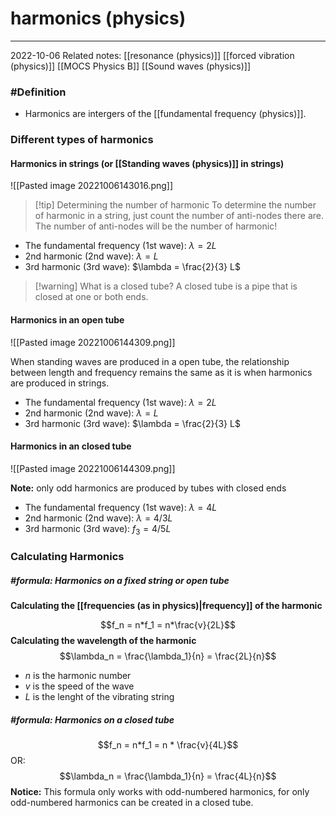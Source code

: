 # harmonics (physics)
---
2022-10-06
Related notes: [[resonance (physics)]] [[forced vibration (physics)]] [[MOCS Physics B]] [[Sound waves (physics)]]

### #Definition
- Harmonics are intergers of the [[fundamental frequency (physics)]].

### Different types of harmonics
#### Harmonics in strings (or [[Standing waves (physics)]] in strings)
![[Pasted image 20221006143016.png]]


> [!tip] Determining the number of harmonic
> To determine the number of harmonic in a string, just count the number of anti-nodes there are. The number of anti-nodes will be the number of harmonic!

- The fundamental frequency (1st wave): $\lambda = 2L$
- 2nd harmonic (2nd wave): $\lambda = L$
- 3rd harmonic (3rd wave): $\lambda = \frac{2}{3} L$


> [!warning] What is a closed tube?
> A closed tube is a pipe that is closed at one or both ends.

#### Harmonics in an open tube
![[Pasted image 20221006144309.png]]

When standing waves are produced in a open tube, the relationship between length and frequency remains the same as it is when harmonics are produced in strings.

- The fundamental frequency (1st wave): $\lambda = 2L$
- 2nd harmonic (2nd wave): $\lambda = L$
- 3rd harmonic (3rd wave): $\lambda = \frac{2}{3} L$

#### Harmonics in an closed tube
![[Pasted image 20221006144309.png]]

**Note:** only odd harmonics are produced by tubes with closed ends

- The fundamental frequency (1st wave): $\lambda = 4L$ 
- 2nd harmonic (2nd wave): $\lambda = 4/3 L$ 
- 3rd harmonic (3rd wave): $f_3 = 4/5 L$

### Calculating Harmonics
##### #formula: Harmonics on a fixed string or open tube

**Calculating the [[frequencies (as in physics)|frequency]] of the harmonic**

$$f_n = n*f_1 = n*\frac{v}{2L}$$
**Calculating the wavelength of the harmonic**
$$\lambda_n = \frac{\lambda_1}{n} = \frac{2L}{n}$$

- $n$ is the harmonic number
- $v$ is the speed of the wave
- $L$ is the lenght of the vibrating string

##### #formula: Harmonics on a closed tube
$$f_n = n*f_1 = n * \frac{v}{4L}$$
OR:
$$\lambda_n = \frac{\lambda_1}{n} = \frac{4L}{n}$$ **Notice:** This formula only works with odd-numbered harmonics, for only odd-numbered harmonics can be created in a closed tube.
